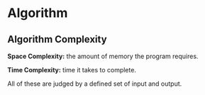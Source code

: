 # Algorithm

## Algorithm Complexity

**Space Complexity:** the amount of memory the program requires.

**Time Complexity:** time it takes to complete.  

All of these are judged by a defined set of input and output.  
